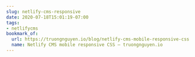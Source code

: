 ```yaml
---
slug: netlify-cms-responsive
date: 2020-07-18T15:01:19-07:00
tags:
- netlifycms
bookmark_of:
  url: https://truongnguyen.io/blog/netlify-cms-mobile-responsive-css
  name: Netlify CMS mobile responsive CSS – truongnguyen.io
---
```

